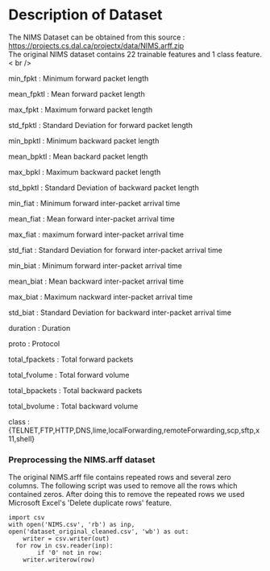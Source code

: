 # Description of Dataset #

The NIMS Dataset can be obtained from this source : https://projects.cs.dal.ca/projectx/data/NIMS.arff.zip <br />
The original NIMS dataset contains 22 trainable features and 1 class feature. < br />

min_fpkt	:	Minimum forward packet length

mean_fpktl	:	Mean forward packet length

max_fpkt	:	Maximum forward packet length

std_fpktl	:	Standard Deviation for forward packet length


min_bpktl	:	Minimum backward packet length

mean_bpktl	:	Mean backard packet length 

max_bpkl	:	Maximum backward packet length

std_bpktl	:	Standard Deviation of backward packet length

min_fiat	:	Minimum forward inter-packet arrival time

mean_fiat	:	Mean forward inter-packet arrival time


max_fiat	:	maximum forward inter-packet arrival time

std_fiat	:	Standard Deviation for forward inter-packet arrival time

min_biat	:	Minimum forward inter-packet arrival time

mean_biat	: 	Mean backward inter-packet arrival time

max_biat	:	Maximum nackward inter-packet arrival time

std_biat	:	Standard Deviation for backward inter-packet arrival time

duration	: 	Duration

proto		: 	Protocol


total_fpackets	:	Total forward packets

total_fvolume	:	Total forward volume

total_bpackets	:	Total backward packets 

total_bvolume	:	Total backward volume

class		: 	{TELNET,FTP,HTTP,DNS,lime,localForwarding,remoteForwarding,scp,sftp,x11,shell}

### Preprocessing the NIMS.arff dataset ###
The original NIMS.arff file contains repeated rows and several zero columns. The following script  was used to remove all the rows which contained zeros. After doing this to remove the repeated rows  we used Microsoft Excel's 'Delete duplicate rows' feature.<br />
```
import csv
with open('NIMS.csv', 'rb') as inp, open('dataset_original_cleaned.csv', 'wb') as out:
	writer = csv.writer(out)
  for row in csv.reader(inp):
		if '0' not in row:
    writer.writerow(row)
```
